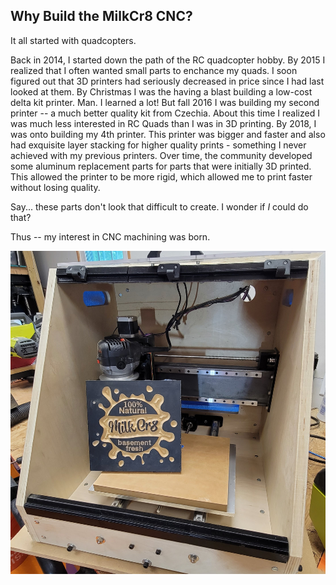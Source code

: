 ## Why Build the MilkCr8 CNC?

It all started with quadcopters.  

Back in 2014, I started down the path of the RC quadcopter hobby.  By 2015 I realized that I often wanted small parts to enchance my quads.  I soon figured out that 3D printers had seriously decreased in price since I had last looked at them.  By Christmas I was the having a blast building a low-cost delta kit printer.  Man.  I learned a lot!  But fall 2016 I was building my second printer -- a much better quality kit from Czechia.  About this time I realized I was much less interested in RC Quads than I was in 3D printing.  By 2018, I was onto building my 4th printer.  This printer was bigger and faster and also had exquisite layer stacking for higher quality prints - something I never achieved with my previous printers.  Over time, the community developed some aluminum replacement parts for parts that were initially 3D printed.  This allowed the printer to be more rigid, which allowed me to print faster without losing quality.  

Say...  these parts don't look that difficult to create.  I wonder if _I_ could do that?

Thus -- my interest in CNC machining was born.

![Adam's MilkCr8 CNC](/assets/images/Adams_MilkCr8.jpg)
